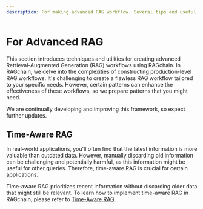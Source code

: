 ```yaml
---
description: For making advanced RAG workflow. Several tips and useful utils will be introduced.
---
```


# For Advanced RAG
This section introduces techniques and utilities for creating advanced Retrieval-Augmented Generation (RAG) workflows using RAGchain. 
In RAGchain, we delve into the complexities of constructing production-level RAG workflows. 
It's challenging to create a flawless RAG workflow tailored to your specific needs. 
However, certain patterns can enhance the effectiveness of these workflows, so we prepare patterns that you might need.

We are continually developing and improving this framework, so expect further updates.


## Time-Aware RAG
In real-world applications, you'll often find that the latest information is more valuable than outdated data. 
However, manually discarding old information can be challenging and potentially harmful, as this information might be useful for other queries. 
Therefore, time-aware RAG is crucial for certain applications.

Time-aware RAG prioritizes recent information without discarding older data that might still be relevant. 
To learn how to implement time-aware RAG in RAGchain, please refer to [Time-Aware RAG](./time_aware_rag.md).
